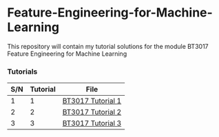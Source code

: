 # Feature-Engineering-for-Machine-Learning
This repository will contain my tutorial solutions for the module BT3017 Feature Engineering for Machine Learning


### Tutorials 

| S/N | Tutorial | File 											|
| --- | ---			| --- 					 				 		|
| 1   | 1			| [BT3017 Tutorial 1](./BT3017%20Tutorial%201.ipynb) |
| 2   | 2			| [BT3017 Tutorial 2](./BT3017%20Tutorial%202.ipynb) |
| 3   | 3			| [BT3017 Tutorial 3](./BT3017%20Tutorial%203.ipynb) |
